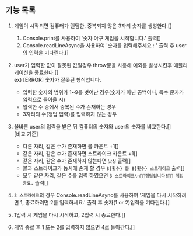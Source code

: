 ## 기능 목록

1. 게임이 시작되면 컴퓨터가 랜덤한, 중복되지 않은 3자리 숫자를 생성한다.[]

   1. Console.print를 사용하여 '숫자 야구 게임을 시작합니다.' 출력[]
   2. Console.readLineAsync을 사용하여 '숫자를 입력해주세요 : ' 출력 후 user의 입력을 기다린다.[]

2. user가 입력한 값이 잘못된 값일경우 throw문을 사용해 예외를 발생시킨후 애플리케이션을 종료한다.[]<br />
   ex) [ERROR] 숫자가 잘못된 형식입니다.

   - 입력한 숫자의 범위가 1~9를 벗어난 경우(숫자가 아닌 공백이나, 특수 문자가 입력으로 들어올 시)
   - 입력한 수 중에서 중복된 수가 존재하는 경우
   - 3자리의 수(정답 입력)를 입력하지 않는 경우

3. 올바른 user의 입력을 받은 뒤 컴퓨터의 숫자와 user의 숫자를 비교한다.[]<br />
   [비교 기준]

   - 다른 자리, 같은 수가 존재하면 볼 카운트 +1[]
   - 같은 자리, 같은 수가 존재하면 스트라이크 카운트 +1[]
   - 같은 자리, 같은 수가 존재하지 않는다면 `낫싱` 출력[]
   - 볼과 스트라이크가 동시에 존재 할 경우 `${횟수} 볼 ${횟수} 스트라이크` 출력[]
   - 모두 같은 자리, 같은 수를 입력 하였으면 `3 스트라이크\n🎉🥳정답입니다!🥳🎉 게임 종료.` 출력[]

4. `3 스트라이크`의 경우 Console.readLineAsync를 사용하여 '게임을 다시 시작하려면 1, 종료하려면 2를 입력하세요.' 출력 후 숫자(1 or 2)입력을 기다린다.[]

5. 1입력 시 게임을 다시 시작하고, 2입력 시 종료한다.[]

6. 게임 종료 후 1 또는 2를 입력하지 않으면 4로 돌아간다.[]
